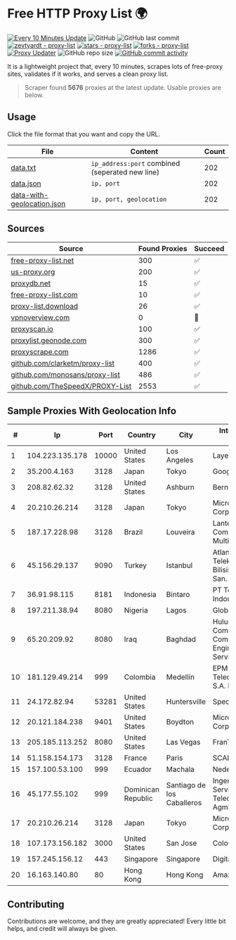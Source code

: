 
# Free HTTP Proxy List 🌍

[![Every 10 Minutes Update](https://github.com/mertguvencli/http-proxy-list/actions/workflows/main.yml/badge.svg?branch=main)](https://github.com/mertguvencli/http-proxy-list/actions/workflows/main.yml)
![GitHub](https://img.shields.io/github/license/mertguvencli/http-proxy-list)
![GitHub last commit](https://img.shields.io/github/last-commit/mertguvencli/http-proxy-list)
[![zevtyardt - proxy-list](https://img.shields.io/static/v1?label=zevtyardt&message=proxy-list&color=blue&logo=github)](https://github.com/zevtyardt/proxy-list "Go to GitHub repo")
[![stars - proxy-list](https://img.shields.io/github/stars/zevtyardt/proxy-list?style=social)](https://github.com/zevtyardt/proxy-list)
[![forks - proxy-list](https://img.shields.io/github/forks/zevtyardt/proxy-list?style=social)](https://github.com/zevtyardt/proxy-list)
[![Proxy Updater](https://github.com/zevtyardt/proxy-list/workflows/Proxy%20Updater/badge.svg)](https://github.com/zevtyardt/proxy-list/actions?query=workflow:"Proxy+Updater")
![GitHub repo size](https://img.shields.io/github/repo-size/zevtyardt/proxy-list)
[![GitHub commit activity](https://img.shields.io/github/commit-activity/m/zevtyardt/proxy-list?logo=commits)](https://github.com/zevtyardt/proxy-list/commits/main)

It is a lightweight project that, every 10 minutes, scrapes lots of free-proxy sites, validates if it works, and serves a clean proxy list.

> Scraper found **5676** proxies at the latest update. Usable proxies are below.

## Usage

Click the file format that you want and copy the URL.

|File|Content|Count|
|----|-------|-----|
|[data.txt](https://raw.githubusercontent.com/mertguvencli/http-proxy-list/main/proxy-list/data.txt)|`ip_address:port` combined (seperated new line)|202|
|[data.json](https://raw.githubusercontent.com/mertguvencli/http-proxy-list/main/proxy-list/data.json)|`ip, port`|202|
|[data-with-geolocation.json](https://raw.githubusercontent.com/mertguvencli/http-proxy-list/main/proxy-list/data-with-geolocation.json)|`ip, port, geolocation`|202|

## Sources

|Source|Found Proxies|Succeed|
|------|-------------|-------|
|[free-proxy-list.net](https://free-proxy-list.net)|300|✅|
|[us-proxy.org](https://www.us-proxy.org)|200|✅|
|[proxydb.net](http://proxydb.net)|15|✅|
|[free-proxy-list.com](https://free-proxy-list.com/?page=&port=&type%5B%5D=http&type%5B%5D=https&up_time=0&search=Search)|10|✅|
|[proxy-list.download](https://www.proxy-list.download/HTTP)|26|✅|
|[vpnoverview.com](https://vpnoverview.com/privacy/anonymous-browsing/free-proxy-servers)|0|🚫|
|[proxyscan.io](https://www.proxyscan.io)|100|✅|
|[proxylist.geonode.com](https://proxylist.geonode.com/api/proxy-list?limit=300&page=1&sort_by=lastChecked&sort_type=desc&protocols=http,https)|300|✅|
|[proxyscrape.com](https://api.proxyscrape.com/v2/?request=displayproxies&protocol=http&timeout=10000&country=all&ssl=all&anonymity=all)|1286|✅|
|[github.com/clarketm/proxy-list](https://raw.githubusercontent.com/clarketm/proxy-list/master/proxy-list-raw.txt)|400|✅|
|[github.com/monosans/proxy-list](https://raw.githubusercontent.com/monosans/proxy-list/main/proxies/http.txt)|486|✅|
|[github.com/TheSpeedX/PROXY-List](https://raw.githubusercontent.com/TheSpeedX/PROXY-List/master/http.txt)|2553|✅|


## Sample Proxies With Geolocation Info

|#|Ip|Port|Country|City|Internet Service Provider|
|-|--|----|-------|----|-------------------------|
|1|104.223.135.178|10000|United States|Los Angeles|LayerHost|
|2|35.200.4.163|3128|Japan|Tokyo|Google LLC|
|3|208.82.62.32|3128|United States|Ashburn|Bernardi Sounds|
|4|20.210.26.214|3128|Japan|Tokyo|Microsoft Corporation|
|5|187.17.228.98|3128|Brazil|Louveira|Lantec Comunicacao Multimidia Ltda|
|6|45.156.29.137|9090|Turkey|Istanbul|Atlantis Telekomunikasyon Bilisim Hizmetleri San. Tic. Ltd|
|7|36.91.98.115|8181|Indonesia|Bintaro|PT Telekomunikasi Indonesia|
|8|197.211.38.94|8080|Nigeria|Lagos|Globacom Limited|
|9|65.20.209.92|8080|Iraq|Baghdad|Hulum Almustakbal Company for Communication Engineering and Services Ltd|
|10|181.129.49.214|999|Colombia|Medellín|EPM Telecomunicaciones S.A. E.S.P.|
|11|24.172.82.94|53281|United States|Huntersville|Spectrum|
|12|20.121.184.238|9401|United States|Boydton|Microsoft Corporation|
|13|205.185.113.252|8080|United States|Las Vegas|FranTech Solutions|
|14|51.158.154.173|3128|France|Paris|SCALEWAY|
|15|157.100.53.100|999|Ecuador|Machala|Nedetel S.A.|
|16|45.177.55.102|999|Dominican Republic|Santiago de los Caballeros|Ingenieria EN Servicios De Telecomunicaciones Agml SRL|
|17|20.210.26.214|3128|Japan|Tokyo|Microsoft Corporation|
|18|107.173.156.182|3000|United States|San Jose|ColoCrossing|
|19|157.245.156.12|443|Singapore|Singapore|DigitalOcean, LLC|
|20|16.163.140.80|80|Hong Kong|Hong Kong|Amazon.com|



## Contributing

Contributions are welcome, and they are greatly appreciated! Every
little bit helps, and credit will always be given.

